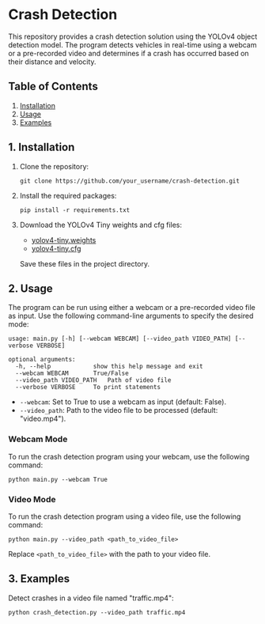 # Crash Detection

This repository provides a crash detection solution using the YOLOv4 object detection model. The program detects vehicles in real-time using a webcam or a pre-recorded video and determines if a crash has occurred based on their distance and velocity.

## Table of Contents

1. [Installation](#install)
2. [Usage](#usage)
3. [Examples](#examples)
  
 <a name="install"></a> 

  ## 1. Installation
1. Clone the repository:

	```
	git clone https://github.com/your_username/crash-detection.git
	```
    
2. Install the required packages:

	```
	pip install -r requirements.txt
	```

3. Download the YOLOv4 Tiny weights and cfg files:
  
	 -   [yolov4-tiny.weights](https://github.com/AlexeyAB/darknet/releases/download/darknet_yolo_v4_pre/yolov4-tiny.weights)
	-   [yolov4-tiny.cfg](https://github.com/AlexeyAB/darknet/blob/master/cfg/yolov4-tiny.cfg)
	
	Save these files in the project directory.
  
<a name="usage"></a>  
## 2. Usage
  
The program can be run using either a webcam or a pre-recorded video file as input. Use the following command-line arguments to specify the desired mode:

```
usage: main.py [-h] [--webcam WEBCAM] [--video_path VIDEO_PATH] [--verbose VERBOSE]

optional arguments:
  -h, --help            show this help message and exit
  --webcam WEBCAM       True/False
  --video_path VIDEO_PATH   Path of video file
  --verbose VERBOSE     To print statements
```

-   `--webcam`: Set to True to use a webcam as input (default: False).
-   `--video_path`: Path to the video file to be processed (default: "video.mp4").

### Webcam Mode

To run the crash detection program using your webcam, use the following command:
```
python main.py --webcam True
```

### Video Mode

To run the crash detection program using a video file, use the following command:

```
python main.py --video_path <path_to_video_file>
```

Replace `<path_to_video_file>` with the path to your video file.

<a name="examples"></a> 
## 3. Examples

Detect crashes in a video file named "traffic.mp4":

```
python crash_detection.py --video_path traffic.mp4
```